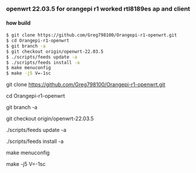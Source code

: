 <h3 align="left">openwrt 22.03.5 for orangepi r1 worked rtl8189es ap and client</h3>

<h4 align="left">how build</h4>

```sh
$ git clone https://github.com/Greg798100/Orangepi-r1-openwrt.git
$ cd Orangepi-r1-openwrt
$ git branch -a
$ git checkout origin/openwrt-22.03.5
$ ./scripts/feeds update -a
$ ./scripts/feeds install -a
$ make menuconfig
$ make -j5 V=-1sc
```

git clone https://github.com/Greg798100/Orangepi-r1-openwrt.git

cd Orangepi-r1-openwrt

git branch -a

git checkout origin/openwrt-22.03.5

./scripts/feeds update -a

./scripts/feeds install -a

make menuconfig

make -j5 V=-1sc
